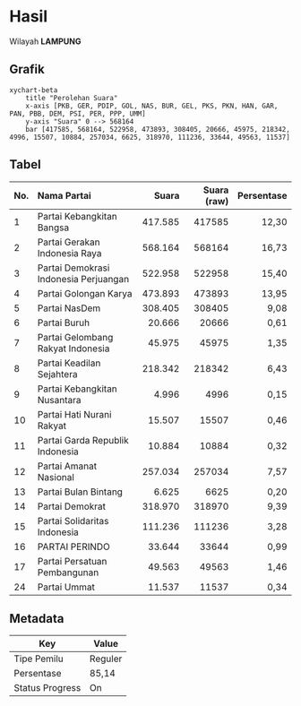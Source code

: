 # Hasil

Wilayah **LAMPUNG**

## Grafik

```mermaid
xychart-beta
    title "Perolehan Suara"
    x-axis [PKB, GER, PDIP, GOL, NAS, BUR, GEL, PKS, PKN, HAN, GAR, PAN, PBB, DEM, PSI, PER, PPP, UMM]
    y-axis "Suara" 0 --> 568164
    bar [417585, 568164, 522958, 473893, 308405, 20666, 45975, 218342, 4996, 15507, 10884, 257034, 6625, 318970, 111236, 33644, 49563, 11537]
```

## Tabel

| No. | Nama Partai                           | Suara   | Suara (raw) | Persentase |
|:--- |:------------------------------------- | -------:| -----------:| ----------:|
| 1   | Partai Kebangkitan Bangsa             | 417.585 | 417585      | 12,30      |
| 2   | Partai Gerakan Indonesia Raya         | 568.164 | 568164      | 16,73      |
| 3   | Partai Demokrasi Indonesia Perjuangan | 522.958 | 522958      | 15,40      |
| 4   | Partai Golongan Karya                 | 473.893 | 473893      | 13,95      |
| 5   | Partai NasDem                         | 308.405 | 308405      | 9,08       |
| 6   | Partai Buruh                          | 20.666  | 20666       | 0,61       |
| 7   | Partai Gelombang Rakyat Indonesia     | 45.975  | 45975       | 1,35       |
| 8   | Partai Keadilan Sejahtera             | 218.342 | 218342      | 6,43       |
| 9   | Partai Kebangkitan Nusantara          | 4.996   | 4996        | 0,15       |
| 10  | Partai Hati Nurani Rakyat             | 15.507  | 15507       | 0,46       |
| 11  | Partai Garda Republik Indonesia       | 10.884  | 10884       | 0,32       |
| 12  | Partai Amanat Nasional                | 257.034 | 257034      | 7,57       |
| 13  | Partai Bulan Bintang                  | 6.625   | 6625        | 0,20       |
| 14  | Partai Demokrat                       | 318.970 | 318970      | 9,39       |
| 15  | Partai Solidaritas Indonesia          | 111.236 | 111236      | 3,28       |
| 16  | PARTAI PERINDO                        | 33.644  | 33644       | 0,99       |
| 17  | Partai Persatuan Pembangunan          | 49.563  | 49563       | 1,46       |
| 24  | Partai Ummat                          | 11.537  | 11537       | 0,34       |


## Metadata

| Key             | Value   |
| --------------- | ------- |
| Tipe Pemilu     | Reguler |
| Persentase      | 85,14   |
| Status Progress | On      |



